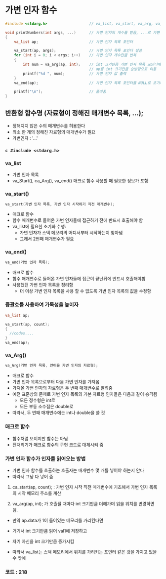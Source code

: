 # 가변 인자 함수
```c
#include <stdarg.h>                   // va_list, va_start, va_arg, va_end가 정의된 헤더 파일

void printNumbers(int args, ...)      // 가변 인자의 개수를 받음, ...로 가변 인자 설정
{
    va_list ap;                       // 가변 인자 목록 포인터

    va_start(ap, args);               // 가변 인자 목록 포인터 설정
    for (int i = 0; i < args; i++)    // 가변 인자 개수만큼 반복
    {
        int num = va_arg(ap, int);    // int 크기만큼 가변 인자 목록 포인터에서 값을 가져옴
                                      // ap를 int 크기만큼 순방향으로 이동
        printf("%d ", num);           // 가변 인자 값 출력
    }
    va_end(ap);                       // 가변 인자 목록 포인터를 NULL로 초기화

    printf("\n");                     // 줄바꿈
}

```

## 반환형 함수명 (자료형이 정해진 매개변수 목록, ...);
- 정해지지 않은 수의 매개변수를 허용한다
- 최소 한 개의 정해진 자료형의 매개변수가 필요
- 가변인자 : '...'

### ```c #include <stdarg.h>```

### va_list
- 가변 인자 목록
- va_Start(), ca_Arg(), va_end() 매크로 함수 사용할 때 필요한 정보가 포함

### va_start()
```c
va_start(가변 인자 목록, 가변 인자 시작하기 직전 매개변수);
```
- 매크로 함수
- 함수 매개변수로 들어온 가변 인자들에 접근하기 전에 반드시 호출해야 함
- va_list에 필요한 초기화 수행:
  - 가변 인자가 스택 메모리의 어디서부터 시작하는지 찾아냄
  - 그래서 2번째 매개변수가 필요
  
### va_end()
```c
va_end(가변 인자 목록);
```
- 매크로 함수
- 함수 매개변수로 들어온 가변 인자들에 접근이 끝난뒤에 반드시 호출해야함
- 사용했던 가변 인자 목록을 정리함
  - 더 이상 가변 인자 목록을 사용 할 수 없도록 가변 인자 목록의 값을 수정함
  
### 중괄호를 사용하여 가독성을 높이자
```c
va_list ap;

va_start(ap, count);
{
  //codes....
}
va_end(ap);
```

### va_Arg()
```c
va_Arg(가변 인자 목록, 언어올 가변 인자의 자료형);
```
- 매크로 함수
- 가변 인자 목록으로부터 다음 가변 인자를 가져옴
- 가져올 가변 인자의 자료형은 두 번째 매개변수로 알려줌
- 예전 표준상의 문제로 가변 인자 목록의 기본 자료형 인자들은 다음과 같이 승격됨
  - 모든 정수형은 int로
  - 모든 부동 소수점은 double로
- 따라서, 두 번째 매개변수에는 int나 double을 쓸 것

### 매크로 함수
- 함수처럼 보이지만 함수는 아님
- 전처리기가 매크로 함수의 구현 코드로 대체시켜 줌

### 가변 인자 함수가 인자를 읽어오는 방법
- 가변 인자 함수를 호출하는 호출자는 매개변수 몇 개를  넣어야 하는지 안다
- 따라서 그냥 다 넣어 줌

1. ca_start(ap, count); : 가변 인자 시작 직전 매개변수에 기초해서 가변 인자 목록의 시작 메모리 주소를 계산

2. va_arg(ap, int); 가 호출될 때마다 int 크기만큼 더해가며 읽을 위치를 변경하면 됨.
  - 만약 ap.data가 1이 들어있는 메모리를 가리킨다면
  - 거기서 int 크기만큼 읽어 val1에 저장하고
  - 자기 자신을 int 크기만큼 증가시킴
  
  - 따라서 va_list는 스택 메모리에서 위치를 가리키는 포인터 같은 것을 가지고 있을 수 밖에

### 코드 : 218
